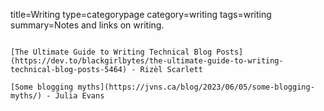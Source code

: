 title=Writing
type=categorypage
category=writing
tags=writing
summary=Notes and links on writing.
~~~~~~

[The Ultimate Guide to Writing Technical Blog Posts](https://dev.to/blackgirlbytes/the-ultimate-guide-to-writing-technical-blog-posts-5464) - Rizèl Scarlett

[Some blogging myths](https://jvns.ca/blog/2023/06/05/some-blogging-myths/) - Julia Evans

